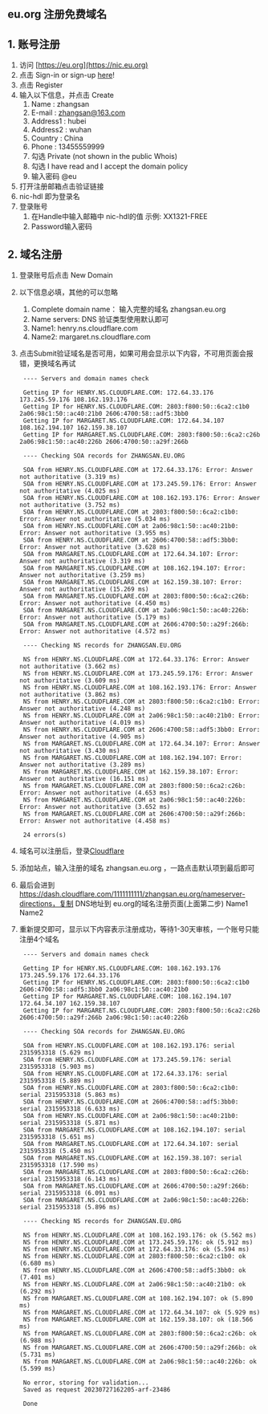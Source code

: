 ## eu.org 注册免费域名

## 1. 账号注册
1. 访问 [https://eu.org](https://nic.eu.org)
2. 点击 Sign-in or sign-up [here](https://nic.eu.org/arf/)! 
3. 点击 Register 
4. 输入以下信息，并点击 Create
   1. Name      : zhangsan
   2. E-mail    : zhangsan@163.com
   3. Address1  : hubei
   4. Address2  : wuhan
   5. Country   : China
   6. Phone     : 13455559999
   7. 勾选  Private (not shown in the public Whois)
   8. 勾选  I have read and I accept the domain policy
   9. 输入密码  @eu
5.  打开注册邮箱点击验证链接
6.  nic-hdl 即为登录名
7.  登录账号
    1.  在Handle中输入邮箱中 nic-hdl的值  示例: XX1321-FREE
    2.  Password输入密码

## 2. 域名注册
1. 登录账号后点击 New Domain
2. 以下信息必填，其他的可以忽略
   1. Complete domain name： 输入完整的域名 zhangsan.eu.org
   2. Name servers: DNS 验证类型使用默认即可
   3. Name1: henry.ns.cloudflare.com
   4. Name2: margaret.ns.cloudflare.com
3. 点击Submit验证域名是否可用，如果可用会显示以下内容，不可用页面会报错，更换域名再试
   
   ```shell
    ---- Servers and domain names check

    Getting IP for HENRY.NS.CLOUDFLARE.COM: 172.64.33.176 173.245.59.176 108.162.193.176
    Getting IP for HENRY.NS.CLOUDFLARE.COM: 2803:f800:50::6ca2:c1b0 2a06:98c1:50::ac40:21b0 2606:4700:58::adf5:3bb0
    Getting IP for MARGARET.NS.CLOUDFLARE.COM: 172.64.34.107 108.162.194.107 162.159.38.107
    Getting IP for MARGARET.NS.CLOUDFLARE.COM: 2803:f800:50::6ca2:c26b 2a06:98c1:50::ac40:226b 2606:4700:50::a29f:266b

    ---- Checking SOA records for ZHANGSAN.EU.ORG

    SOA from HENRY.NS.CLOUDFLARE.COM at 172.64.33.176: Error: Answer not authoritative (3.319 ms)
    SOA from HENRY.NS.CLOUDFLARE.COM at 173.245.59.176: Error: Answer not authoritative (4.025 ms)
    SOA from HENRY.NS.CLOUDFLARE.COM at 108.162.193.176: Error: Answer not authoritative (3.752 ms)
    SOA from HENRY.NS.CLOUDFLARE.COM at 2803:f800:50::6ca2:c1b0: Error: Answer not authoritative (5.034 ms)
    SOA from HENRY.NS.CLOUDFLARE.COM at 2a06:98c1:50::ac40:21b0: Error: Answer not authoritative (3.955 ms)
    SOA from HENRY.NS.CLOUDFLARE.COM at 2606:4700:58::adf5:3bb0: Error: Answer not authoritative (3.628 ms)
    SOA from MARGARET.NS.CLOUDFLARE.COM at 172.64.34.107: Error: Answer not authoritative (3.319 ms)
    SOA from MARGARET.NS.CLOUDFLARE.COM at 108.162.194.107: Error: Answer not authoritative (3.259 ms)
    SOA from MARGARET.NS.CLOUDFLARE.COM at 162.159.38.107: Error: Answer not authoritative (15.269 ms)
    SOA from MARGARET.NS.CLOUDFLARE.COM at 2803:f800:50::6ca2:c26b: Error: Answer not authoritative (4.450 ms)
    SOA from MARGARET.NS.CLOUDFLARE.COM at 2a06:98c1:50::ac40:226b: Error: Answer not authoritative (5.179 ms)
    SOA from MARGARET.NS.CLOUDFLARE.COM at 2606:4700:50::a29f:266b: Error: Answer not authoritative (4.572 ms)

    ---- Checking NS records for ZHANGSAN.EU.ORG

    NS from HENRY.NS.CLOUDFLARE.COM at 172.64.33.176: Error: Answer not authoritative (3.662 ms)
    NS from HENRY.NS.CLOUDFLARE.COM at 173.245.59.176: Error: Answer not authoritative (3.609 ms)
    NS from HENRY.NS.CLOUDFLARE.COM at 108.162.193.176: Error: Answer not authoritative (3.862 ms)
    NS from HENRY.NS.CLOUDFLARE.COM at 2803:f800:50::6ca2:c1b0: Error: Answer not authoritative (4.248 ms)
    NS from HENRY.NS.CLOUDFLARE.COM at 2a06:98c1:50::ac40:21b0: Error: Answer not authoritative (4.019 ms)
    NS from HENRY.NS.CLOUDFLARE.COM at 2606:4700:58::adf5:3bb0: Error: Answer not authoritative (4.905 ms)
    NS from MARGARET.NS.CLOUDFLARE.COM at 172.64.34.107: Error: Answer not authoritative (3.430 ms)
    NS from MARGARET.NS.CLOUDFLARE.COM at 108.162.194.107: Error: Answer not authoritative (3.289 ms)
    NS from MARGARET.NS.CLOUDFLARE.COM at 162.159.38.107: Error: Answer not authoritative (16.151 ms)
    NS from MARGARET.NS.CLOUDFLARE.COM at 2803:f800:50::6ca2:c26b: Error: Answer not authoritative (4.653 ms)
    NS from MARGARET.NS.CLOUDFLARE.COM at 2a06:98c1:50::ac40:226b: Error: Answer not authoritative (3.652 ms)
    NS from MARGARET.NS.CLOUDFLARE.COM at 2606:4700:50::a29f:266b: Error: Answer not authoritative (4.458 ms)
    
    24 errors(s)
   ```

4. 域名可以注册后，登录[Cloudflare](https://dash.cloudflare.com/)
5. 添加站点，输入注册的域名 zhangsan.eu.org ，一路点击默认项到最后即可
6. 最后会进到 https://dash.cloudflare.com/1111111111/zhangsan.eu.org/nameserver-directions，复制 DNS地址到 eu.org的域名注册页面(上面第二步) Name1 Name2
7. 重新提交即可，显示以下内容表示注册成功，等待1-30天审核，一个账号只能注册4个域名
   
   ```shell
    ---- Servers and domain names check

    Getting IP for HENRY.NS.CLOUDFLARE.COM: 108.162.193.176 173.245.59.176 172.64.33.176
    Getting IP for HENRY.NS.CLOUDFLARE.COM: 2803:f800:50::6ca2:c1b0 2606:4700:58::adf5:3bb0 2a06:98c1:50::ac40:21b0
    Getting IP for MARGARET.NS.CLOUDFLARE.COM: 108.162.194.107 172.64.34.107 162.159.38.107
    Getting IP for MARGARET.NS.CLOUDFLARE.COM: 2803:f800:50::6ca2:c26b 2606:4700:50::a29f:266b 2a06:98c1:50::ac40:226b

    ---- Checking SOA records for ZHANGSAN.EU.ORG

    SOA from HENRY.NS.CLOUDFLARE.COM at 108.162.193.176: serial 2315953318 (5.629 ms)
    SOA from HENRY.NS.CLOUDFLARE.COM at 173.245.59.176: serial 2315953318 (5.903 ms)
    SOA from HENRY.NS.CLOUDFLARE.COM at 172.64.33.176: serial 2315953318 (5.889 ms)
    SOA from HENRY.NS.CLOUDFLARE.COM at 2803:f800:50::6ca2:c1b0: serial 2315953318 (5.863 ms)
    SOA from HENRY.NS.CLOUDFLARE.COM at 2606:4700:58::adf5:3bb0: serial 2315953318 (6.633 ms)
    SOA from HENRY.NS.CLOUDFLARE.COM at 2a06:98c1:50::ac40:21b0: serial 2315953318 (5.871 ms)
    SOA from MARGARET.NS.CLOUDFLARE.COM at 108.162.194.107: serial 2315953318 (5.651 ms)
    SOA from MARGARET.NS.CLOUDFLARE.COM at 172.64.34.107: serial 2315953318 (5.450 ms)
    SOA from MARGARET.NS.CLOUDFLARE.COM at 162.159.38.107: serial 2315953318 (17.590 ms)
    SOA from MARGARET.NS.CLOUDFLARE.COM at 2803:f800:50::6ca2:c26b: serial 2315953318 (6.143 ms)
    SOA from MARGARET.NS.CLOUDFLARE.COM at 2606:4700:50::a29f:266b: serial 2315953318 (6.091 ms)
    SOA from MARGARET.NS.CLOUDFLARE.COM at 2a06:98c1:50::ac40:226b: serial 2315953318 (5.896 ms)

    ---- Checking NS records for ZHANGSAN.EU.ORG

    NS from HENRY.NS.CLOUDFLARE.COM at 108.162.193.176: ok (5.562 ms)
    NS from HENRY.NS.CLOUDFLARE.COM at 173.245.59.176: ok (5.912 ms)
    NS from HENRY.NS.CLOUDFLARE.COM at 172.64.33.176: ok (5.594 ms)
    NS from HENRY.NS.CLOUDFLARE.COM at 2803:f800:50::6ca2:c1b0: ok (6.680 ms)
    NS from HENRY.NS.CLOUDFLARE.COM at 2606:4700:58::adf5:3bb0: ok (7.401 ms)
    NS from HENRY.NS.CLOUDFLARE.COM at 2a06:98c1:50::ac40:21b0: ok (6.292 ms)
    NS from MARGARET.NS.CLOUDFLARE.COM at 108.162.194.107: ok (5.890 ms)
    NS from MARGARET.NS.CLOUDFLARE.COM at 172.64.34.107: ok (5.929 ms)
    NS from MARGARET.NS.CLOUDFLARE.COM at 162.159.38.107: ok (18.566 ms)
    NS from MARGARET.NS.CLOUDFLARE.COM at 2803:f800:50::6ca2:c26b: ok (6.988 ms)
    NS from MARGARET.NS.CLOUDFLARE.COM at 2606:4700:50::a29f:266b: ok (5.731 ms)
    NS from MARGARET.NS.CLOUDFLARE.COM at 2a06:98c1:50::ac40:226b: ok (5.599 ms)

    No error, storing for validation...
    Saved as request 20230727162205-arf-23486

    Done
   ```
